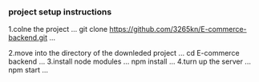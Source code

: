 ### project setup instructions

1.colne the project
...
git clone https://github.com/3265kn/E-commerce-backend.git
...

2.move into the directory of the downleded project 
...
cd E-commerce backend
...
3.install node modules
...
npm install
...
4.turn up the server 
...
npm start
...